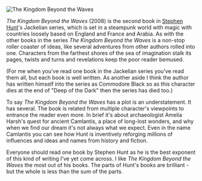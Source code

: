 ![The Kingdom Beyond the Waves](KingdomBeyondWaves.jpg)

*The Kingdom Beyond the Waves* (2008) is the second book in
[Stephen Hunt](http://www.sfcrowsnest.com/author/index.php)'s
Jackelian series, which is set in a steampunk
world with magic with countries loosely based on England and
France and Arabia.  As with the other books in the series
*The Kingdom Beyond the Waves* is a non-stop roller coaster
of ideas, like several adventures from other authors rolled
into one.  Characters from the farthest shores of the sea of
imagination stalk its pages, twists and turns and revelations
keep the poor reader bemused.

(For me when you've read one book in the Jackelian series
you've read them all, but each book is well written.
As another aside I think the author has written himself into the
series as Commodore Black so as this character dies at the
end of "Deep of the Dark" then the series has died too.)

To say *The Kingdom Beyond the Waves* has a plot is
an understatement.  It has several.  The book is related
from multiple character's viewpoints to entrance the reader
even more.  In brief it's about archaeologist
Amelia Harsh's quest for ancient Camlantis, a place of
long-lost wonders, and why when we find our dream it's
not always what we expect.  Even in the name Camlantis
you can see how Hunt is inventively reforging millions of
influences and ideas and names from history and fiction.

Everyone should read one book by Stephen Hunt as he is the
best exponent of this kind of writing I've yet come across.
I like *The Kingdom Beyond the Waves* the most out of his
books.  The parts of Hunt's books are brilliant - but the whole
is less than the sum of the parts.
